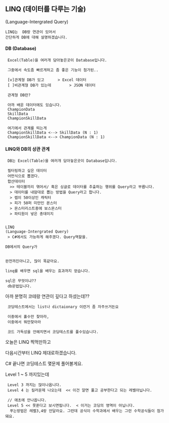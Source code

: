 ﻿## LINQ (데이터를 다루는 기술)
(Language-Intergrated Query)

```
LINQ는  DB랑 연관이 있어서
간단하게 DB에 대해 설명하겠습니다.
```

#### DB (Database)
```
 Excel(Table)을 여러개 담아놓은곳이 Database입니다.

 그중에서 속도좀 빠르게하고 좀 좋은 기능이 첨가된..

 [v]관계형 DB가 있고		> Excel 데이터
 [ ]비관계형 DB가 있는데		> JSON 데이터

 관계형 DB란?

 아까 배운 데이터에도 있습니다.
 ChampionData
 SkillData
 ChampionSkillData

 여기에서 관계를 띄는게
 ChampionSkillData <--> SkillData (N : 1)
 ChampionSkillData <--> ChampionData (N : 1)
```

#### LINQ와 DB의 상관 관계
```
 DB는 Excel(Table)을 여러개 담아놓은곳이 Database입니다.

 필터링하고 싶은 데이터
 어떤식으로 뽑겠다.
 합산데이터
  >> 테이블끼리 엮어서/ 혹은 싱글로 데이터를 추출하는 행위를 Query라고 부릅니다.
  > 데이터를 내맘대로 뽑는 방법을 Query라고 합니다.
  > 렙이 50이상인 캐릭터
  > 피가 50퍼 미만인 몬스터
  > 몬스터리스트중에 보스몬스터
  > 파티원이 넣은 총데미지


LINQ 
(Language-Intergrated Query)
 > C#에서도 가능하게 해주겠다. Query역할을.

DB에서의 Query가 


완전까진아니고, 많이 똑같아요.

linq를 배우면 sql을 배우는 효과까지 얻습니다.

sql은 무엇이냐??
 db문법입니다.
```


아까 분명히 코테랑 연관이 깊다고 하셨는데??
```
 코딩테스트에서는 list나 dictaionary 이런거 좀 자주쓰거든요

 이중에서 홀수만 찾아라,
 이중에서 뭐만찾아라

 코드 가독성을 안헤치면서 코딩테스트를 풀수있습니다.
```

오늘은 LINQ 찍먹만하고

다음시간부터 LINQ 제대로하겠습니다.

C# 끝나면 코딩테스트 몇문제 풀어볼게요.

Level 1 ~ 5 까지있는데

```
 Level 3 까지는 많이나옵니다.
 Level 4 는 킬러문제 나오는데  << 이건 알면 풀고 공부한다고 되는 레벨아닙니다.

 // 애초에 안나옵니다. 
 Level 5 << 못푼다고 보시면됩니다.  < 이거는 코딩의 영역이 아닙니다.
  푸는방법은 레벨3,4랑 안달라요. 그런데 공식이 수학과에서 배우는 그런 수학공식들이 첨가돼요.
```